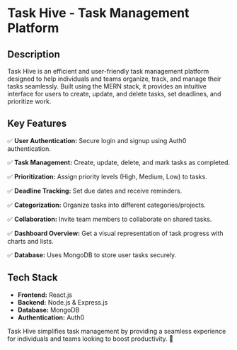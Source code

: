 # Task Hive - Task Management Platform

## Description
Task Hive is an efficient and user-friendly task management platform designed to help individuals and teams organize, track, and manage their tasks seamlessly. Built using the MERN stack, it provides an intuitive interface for users to create, update, and delete tasks, set deadlines, and prioritize work.

## Key Features

✅ **User Authentication:** Secure login and signup using Auth0 authentication.

✅ **Task Management:** Create, update, delete, and mark tasks as completed.

✅ **Prioritization:** Assign priority levels (High, Medium, Low) to tasks.

✅ **Deadline Tracking:** Set due dates and receive reminders.

✅ **Categorization:** Organize tasks into different categories/projects.

✅ **Collaboration:** Invite team members to collaborate on shared tasks.

✅ **Dashboard Overview:** Get a visual representation of task progress with charts and lists.

✅ **Database:** Uses MongoDB to store user tasks securely.

## Tech Stack

- **Frontend:** React.js  
- **Backend:** Node.js & Express.js  
- **Database:** MongoDB  
- **Authentication:** Auth0  

Task Hive simplifies task management by providing a seamless experience for individuals and teams looking to boost productivity. 🚀


 
 
